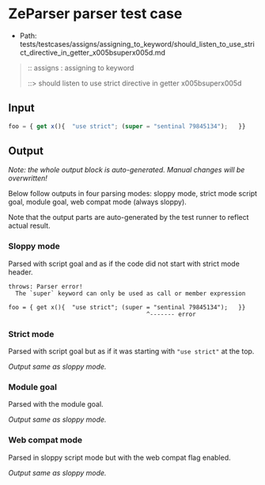 # ZeParser parser test case

- Path: tests/testcases/assigns/assigning_to_keyword/should_listen_to_use_strict_directive_in_getter_x005bsuperx005d.md

> :: assigns : assigning to keyword
>
> ::> should listen to use strict directive in getter x005bsuperx005d

## Input

`````js
foo = { get x(){  "use strict"; (super = "sentinal 79845134");   }}
`````

## Output

_Note: the whole output block is auto-generated. Manual changes will be overwritten!_

Below follow outputs in four parsing modes: sloppy mode, strict mode script goal, module goal, web compat mode (always sloppy).

Note that the output parts are auto-generated by the test runner to reflect actual result.

### Sloppy mode

Parsed with script goal and as if the code did not start with strict mode header.

`````
throws: Parser error!
  The `super` keyword can only be used as call or member expression

foo = { get x(){  "use strict"; (super = "sentinal 79845134");   }}
                                       ^------- error
`````

### Strict mode

Parsed with script goal but as if it was starting with `"use strict"` at the top.

_Output same as sloppy mode._

### Module goal

Parsed with the module goal.

_Output same as sloppy mode._

### Web compat mode

Parsed in sloppy script mode but with the web compat flag enabled.

_Output same as sloppy mode._
